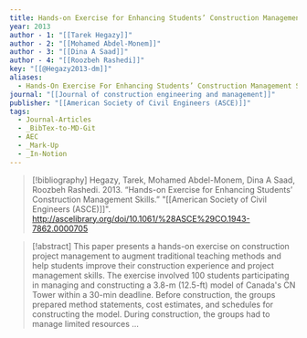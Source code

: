 ```yaml
---
title: Hands-on Exercise for Enhancing Students’ Construction Management Skills
year: 2013
author - 1: "[[Tarek Hegazy]]"
author - 2: "[[Mohamed Abdel-Monem]]"
author - 3: "[[Dina A Saad]]"
author - 4: "[[Roozbeh Rashedi]]"
key: "[[@Hegazy2013-dm]]"
aliases:
  - Hands-On Exercise For Enhancing Students’ Construction Management Skills
journal: "[[Journal of construction engineering and management]]"
publisher: "[[American Society of Civil Engineers (ASCE)]]"
tags:
  - Journal-Articles
  - _BibTex-to-MD-Git
  - AEC
  - _Mark-Up
  - _In-Notion
---
```


> [!bibliography]
> Hegazy, Tarek, Mohamed Abdel-Monem, Dina A Saad, Roozbeh Rashedi. 2013. “Hands-on Exercise for Enhancing Students’ Construction Management Skills.” "[[American Society of Civil Engineers (ASCE)]]". http://ascelibrary.org/doi/10.1061/%28ASCE%29CO.1943-7862.0000705

> [!abstract]
> This paper presents a hands-on exercise on construction project management to augment traditional teaching methods and help students improve their construction experience and project management skills. The exercise involved 100 students participating in managing and constructing a 3.8-m (12.5-ft) model of Canada's CN Tower within a 30-min deadline. Before construction, the groups prepared method statements, cost estimates, and schedules for constructing the model. During construction, the groups had to manage limited resources …